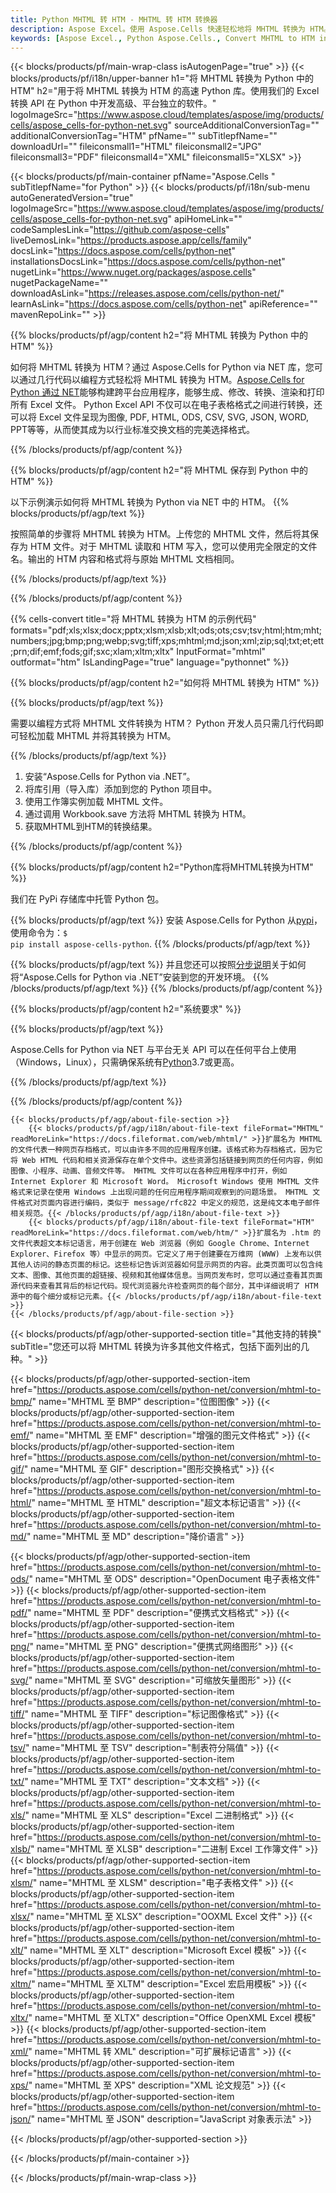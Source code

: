 ```yaml
---
title: Python MHTML 转 HTM - MHTML 转 HTM 转换器
description: Aspose Excel。使用 Aspose.Cells 快速轻松地将 MHTML 转换为 HTM。Python MHTML 转换为 HTM。 Python 将 MHTML 保存到 HTM。使用 Python 将 MHTML 保存为 HTM。
keywords: [Aspose Excel., Python Aspose.Cells., Convert MHTML to HTM in Python., Save MHTML to HTM using Python., Python MHTML to HTM saveformat., MHTML to HTM Converter., Python Save MHTML as HTM]
---
```

{{< blocks/products/pf/main-wrap-class isAutogenPage="true" >}}
{{< blocks/products/pf/i18n/upper-banner h1="将 MHTML 转换为 Python 中的 HTM" h2="用于将 MHTML 转换为 HTM 的高速 Python 库。使用我们的 Excel 转换 API 在 Python 中开发高级、平台独立的软件。" logoImageSrc="https://www.aspose.cloud/templates/aspose/img/products/cells/aspose_cells-for-python-net.svg" sourceAdditionalConversionTag="" additionalConversionTag="HTM" pfName="" subTitlepfName="" downloadUrl="" fileiconsmall1="HTML" fileiconsmall2="JPG" fileiconsmall3="PDF" fileiconsmall4="XML" fileiconsmall5="XLSX" >}}

{{< blocks/products/pf/main-container pfName="Aspose.Cells " subTitlepfName="for Python" >}}
{{< blocks/products/pf/i18n/sub-menu autoGeneratedVersion="true" logoImageSrc="https://www.aspose.cloud/templates/aspose/img/products/cells/aspose_cells-for-python-net.svg" apiHomeLink="" codeSamplesLink="https://github.com/aspose-cells" liveDemosLink="https://products.aspose.app/cells/family" docsLink="https://docs.aspose.com/cells/python-net" installationsDocsLink="https://docs.aspose.com/cells/python-net" nugetLink="https://www.nuget.org/packages/aspose.cells" nugetPackageName="" downloadAsLink="https://releases.aspose.com/cells/python-net/" learnAsLink="https://docs.aspose.com/cells/python-net" apiReference="" mavenRepoLink="" >}}


{{% blocks/products/pf/agp/content h2="将 MHTML 转换为 Python 中的 HTM" %}}

如何将 MHTML 转换为 HTM？通过 Aspose.Cells for Python via NET 库，您可以通过几行代码以编程方式轻松将 MHTML 转换为 HTM。[Aspose.Cells for Python 通过 NET](https://pypi.org/project/aspose-cells-python/)能够构建跨平台应用程序，能够生成、修改、转换、渲染和打印所有 Excel 文件。 Python Excel API 不仅可以在电子表格格式之间进行转换，还可以将 Excel 文件呈现为图像, PDF, HTML, ODS, CSV, SVG, JSON, WORD, PPT等等，从而使其成为以行业标准交换文档的完美选择格式。

{{% /blocks/products/pf/agp/content %}}


{{% blocks/products/pf/agp/content h2="将 MHTML 保存到 Python 中的 HTM" %}}

以下示例演示如何将 MHTML 转换为 Python via NET 中的 HTM。
{{% blocks/products/pf/agp/text %}}

按照简单的步骤将 MHTML 转换为 HTM。上传您的 MHTML 文件，然后将其保存为 HTM 文件。对于 MHTML 读取和 HTM 写入，您可以使用完全限定的文件名。输出的 HTM 内容和格式将与原始 MHTML 文档相同。

{{% /blocks/products/pf/agp/text %}}

{{% /blocks/products/pf/agp/content %}}

{{% cells-convert title="将 MHTML 转换为 HTM 的示例代码" formats="pdf;xls;xlsx;docx;pptx;xlsm;xlsb;xlt;ods;ots;csv;tsv;html;htm;mht;numbers;jpg;bmp;png;webp;svg;tiff;xps;mhtml;md;json;xml;zip;sql;txt;et;ett;prn;dif;emf;fods;gif;sxc;xlam;xltm;xltx" InputFormat="mhtml" outformat="htm" IsLandingPage="true" language="pythonnet" %}}

{{% blocks/products/pf/agp/content h2="如何将 MHTML 转换为 HTM" %}}

{{% blocks/products/pf/agp/text %}}

需要以编程方式将 MHTML 文件转换为 HTM？ Python 开发人员只需几行代码即可轻松加载 MHTML 并将其转换为 HTM。

{{% /blocks/products/pf/agp/text %}}

1. 安装“Aspose.Cells for Python via .NET”。
1. 将库引用（导入库）添加到您的 Python 项目中。
1. 使用工作簿实例加载 MHTML 文件。
1. 通过调用 Workbook.save 方法将 MHTML 转换为 HTM。
1. 获取MHTML到HTM的转换结果。

{{% /blocks/products/pf/agp/content %}}


{{% blocks/products/pf/agp/content h2="Python库将MHTML转换为HTM" %}}

我们在 PyPi 存储库中托管 Python 包。

{{% blocks/products/pf/agp/text %}}
安装 Aspose.Cells for Python 从<a href="https://pypi.org/project/aspose-cells-python/">pypi</a>，使用命令为：<code>$ pip install aspose-cells-python</code>.
{{% /blocks/products/pf/agp/text %}}

{{% blocks/products/pf/agp/text %}}
并且您还可以按照[分步说明](https://docs.aspose.com/cells/python-net/getting-started/)关于如何将“Aspose.Cells for Python via .NET”安装到您的开发环境。
{{% /blocks/products/pf/agp/text %}}
{{% /blocks/products/pf/agp/content %}}

{{% blocks/products/pf/agp/content h2="系统要求" %}}

{{% blocks/products/pf/agp/text %}}

 Aspose.Cells for Python via NET 与平台无关 API 可以在任何平台上使用（Windows，Linux），只需确保系统有[Python](https://www.python.org/downloads/)3.7或更高。
 
{{% /blocks/products/pf/agp/text %}}

{{% /blocks/products/pf/agp/content %}}

<!-- aboutfile Starts -->
    {{< blocks/products/pf/agp/about-file-section >}}
        {{< blocks/products/pf/agp/i18n/about-file-text fileFormat="MHTML" readMoreLink="https://docs.fileformat.com/web/mhtml/" >}}扩展名为 MHTML 的文件代表一种网页存档格式，可以由许多不同的应用程序创建。该格式称为存档格式，因为它将 Web HTML 代码和相关资源保存在单个文件中。这些资源包括链接到网页的任何内容，例如图像、小程序、动画、音频文件等。 MHTML 文件可以在各种应用程序中打开，例如 Internet Explorer 和 Microsoft Word。 Microsoft Windows 使用 MHTML 文件格式来记录在使用 Windows 上出现问题的任何应用程序期间观察到的问题场景。 MHTML 文件格式对页面内容进行编码，类似于 message/rfc822 中定义的规范，这是纯文本电子邮件相关规范。{{< /blocks/products/pf/agp/i18n/about-file-text >}}
        {{< blocks/products/pf/agp/i18n/about-file-text fileFormat="HTM" readMoreLink="https://docs.fileformat.com/web/htm/" >}}扩展名为 .htm 的文件代表超文本标记语言，用于创建在 Web 浏览器（例如 Google Chrome、Internet Explorer、Firefox 等）中显示的网页。它定义了用于创建要在万维网 (WWW) 上发布以供其他人访问的静态页面的标记。这些标记告诉浏览器如何显示网页的内容。此类页面可以包含纯文本、图像、其他页面的超链接、视频和其他媒体信息。当网页发布时，您可以通过查看其页面源代码来查看其背后的标记代码。现代浏览器允许检查网页的每个部分，其中详细说明了 HTM 源中的每个细分或标记元素。{{< /blocks/products/pf/agp/i18n/about-file-text >}}
    {{< /blocks/products/pf/agp/about-file-section >}}
<!-- aboutfile Ends -->

{{< blocks/products/pf/agp/other-supported-section title="其他支持的转换" subTitle="您还可以将 MHTML 转换为许多其他文件格式，包括下面列出的几种。" >}}

{{< blocks/products/pf/agp/other-supported-section-item href="https://products.aspose.com/cells/python-net/conversion/mhtml-to-bmp/" name="MHTML 至 BMP" description="位图图像" >}}
{{< blocks/products/pf/agp/other-supported-section-item href="https://products.aspose.com/cells/python-net/conversion/mhtml-to-emf/" name="MHTML 至 EMF" description="增强的图元文件格式" >}}
{{< blocks/products/pf/agp/other-supported-section-item href="https://products.aspose.com/cells/python-net/conversion/mhtml-to-gif/" name="MHTML 至 GIF" description="图形交换格式" >}}
{{< blocks/products/pf/agp/other-supported-section-item href="https://products.aspose.com/cells/python-net/conversion/mhtml-to-html/" name="MHTML 至 HTML" description="超文本标记语言" >}}
{{< blocks/products/pf/agp/other-supported-section-item href="https://products.aspose.com/cells/python-net/conversion/mhtml-to-md/" name="MHTML 至 MD" description="降价语言" >}}

{{< blocks/products/pf/agp/other-supported-section-item href="https://products.aspose.com/cells/python-net/conversion/mhtml-to-ods/" name="MHTML 至 ODS" description="OpenDocument 电子表格文件" >}}
{{< blocks/products/pf/agp/other-supported-section-item href="https://products.aspose.com/cells/python-net/conversion/mhtml-to-pdf/" name="MHTML 至 PDF" description="便携式文档格式" >}}
{{< blocks/products/pf/agp/other-supported-section-item href="https://products.aspose.com/cells/python-net/conversion/mhtml-to-png/" name="MHTML 至 PNG" description="便携式网络图形" >}}
{{< blocks/products/pf/agp/other-supported-section-item href="https://products.aspose.com/cells/python-net/conversion/mhtml-to-svg/" name="MHTML 至 SVG" description="可缩放矢量图形" >}}
{{< blocks/products/pf/agp/other-supported-section-item href="https://products.aspose.com/cells/python-net/conversion/mhtml-to-tiff/" name="MHTML 至 TIFF" description="标记图像格式" >}}
{{< blocks/products/pf/agp/other-supported-section-item href="https://products.aspose.com/cells/python-net/conversion/mhtml-to-tsv/" name="MHTML 至 TSV" description="制表符分隔值" >}}
{{< blocks/products/pf/agp/other-supported-section-item href="https://products.aspose.com/cells/python-net/conversion/mhtml-to-txt/" name="MHTML 至 TXT" description="文本文档" >}}
{{< blocks/products/pf/agp/other-supported-section-item href="https://products.aspose.com/cells/python-net/conversion/mhtml-to-xls/" name="MHTML 至 XLS" description="Excel 二进制格式" >}}
{{< blocks/products/pf/agp/other-supported-section-item href="https://products.aspose.com/cells/python-net/conversion/mhtml-to-xlsb/" name="MHTML 至 XLSB" description="二进制 Excel 工作簿文件" >}}
{{< blocks/products/pf/agp/other-supported-section-item href="https://products.aspose.com/cells/python-net/conversion/mhtml-to-xlsm/" name="MHTML 至 XLSM" description="电子表格文件" >}}
{{< blocks/products/pf/agp/other-supported-section-item href="https://products.aspose.com/cells/python-net/conversion/mhtml-to-xlsx/" name="MHTML 至 XLSX" description="OOXML Excel 文件" >}}
{{< blocks/products/pf/agp/other-supported-section-item href="https://products.aspose.com/cells/python-net/conversion/mhtml-to-xlt/" name="MHTML 至 XLT" description="Microsoft Excel 模板" >}}
{{< blocks/products/pf/agp/other-supported-section-item href="https://products.aspose.com/cells/python-net/conversion/mhtml-to-xltm/" name="MHTML 至 XLTM" description="Excel 宏启用模板" >}}
{{< blocks/products/pf/agp/other-supported-section-item href="https://products.aspose.com/cells/python-net/conversion/mhtml-to-xltx/" name="MHTML 至 XLTX" description="Office OpenXML Excel 模板" >}}
{{< blocks/products/pf/agp/other-supported-section-item href="https://products.aspose.com/cells/python-net/conversion/mhtml-to-xml/" name="MHTML 转 XML" description="可扩展标记语言" >}}
{{< blocks/products/pf/agp/other-supported-section-item href="https://products.aspose.com/cells/python-net/conversion/mhtml-to-xps/" name="MHTML 至 XPS" description="XML 论文规范" >}}
{{< blocks/products/pf/agp/other-supported-section-item href="https://products.aspose.com/cells/python-net/conversion/mhtml-to-json/" name="MHTML 至 JSON" description="JavaScript 对象表示法" >}}

{{< /blocks/products/pf/agp/other-supported-section >}}

{{< /blocks/products/pf/main-container >}}
    
{{< /blocks/products/pf/main-wrap-class >}}
